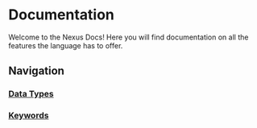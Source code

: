 # Documentation
Welcome to the Nexus Docs! Here you will find documentation on all the features the language has to offer.
## Navigation
### [Data Types](./datatypes/README.md)
### [Keywords](./keywords/README.md)
